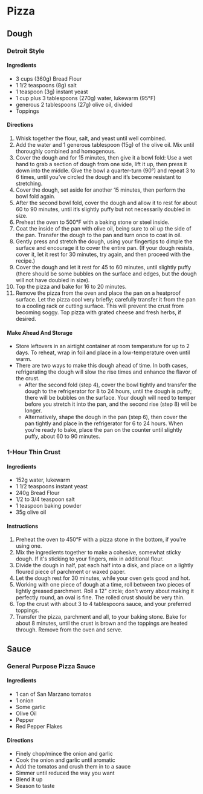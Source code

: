 # Pizza

## Dough

### Detroit Style

#### Ingredients

* 3 cups (360g) Bread Flour
* 1 1/2 teaspoons (8g) salt
* 1 teaspoon (3g) instant yeast
* 1 cup plus 3 tablespoons (270g) water, lukewarm (95°F)
* generous 2 tablespoons (27g) olive oil, divided
* Toppings

#### Directions

1. Whisk together the flour, salt, and yeast until well combined. 
1. Add the water and 1 generous tablespoon (15g) of the olive oil. Mix until thoroughly combined and homogenous.
1. Cover the dough and for 15 minutes, then give it a bowl fold: Use a wet hand to grab a section of dough from one side, lift it up, then press it down into the middle. Give the bowl a quarter-turn (90°) and repeat 3 to 6 times, until you’ve circled the dough and it’s become resistant to stretching. 
1. Cover the dough, set aside for another 15 minutes, then perform the bowl fold again. 
1. After the second bowl fold, cover the dough and allow it to rest for about 60 to 90 minutes, until it’s slightly puffy but not necessarily doubled in size.  
1. Preheat the oven to 500°F with a baking stone or steel inside. 
1. Coat the inside of the pan with olive oil, being sure to oil up the side of the pan. Transfer the dough to the pan and turn once to coat in oil. 
1. Gently press and stretch the dough, using your fingertips to dimple the surface and encourage it to cover the entire pan. (If your dough resists, cover it, let it rest for 30 minutes, try again, and then proceed with the recipe.)  
1. Cover the dough and let it rest for 45 to 60 minutes, until slightly puffy (there should be some bubbles on the surface and edges, but the dough will not have doubled in size).  
1. Top the pizza and bake for 16 to 20 minutes. 
1. Remove the pizza from the oven and place the pan on a heatproof surface. Let the pizza cool very briefly; carefully transfer it from the pan to a cooling rack or cutting surface. This will prevent the crust from becoming soggy. Top pizza with grated cheese and fresh herbs, if desired. 

#### Make Ahead And Storage

* Store leftovers in an airtight container at room temperature for up to 2 days. To reheat, wrap in foil and place in a low-temperature oven until warm.
* There are two ways to make this dough ahead of time. In both cases, refrigerating the dough will slow the rise times and enhance the flavor of the crust. 
  * After the second fold (step 4), cover the bowl tightly and transfer the dough to the refrigerator for 8 to 24 hours, until the dough is puffy; there will be bubbles on the surface. Your dough will need to temper before you stretch it into the pan, and the second rise (step 8) will be longer. 
  * Alternatively, shape the dough in the pan (step 6), then cover the pan tightly and place in the refrigerator for 6 to 24 hours. When you’re ready to bake, place the pan on the counter until slightly puffy, about 60 to 90 minutes. 

### 1-Hour Thin Crust

#### Ingredients

* 152g water, lukewarm
* 1 1/2 teaspoons instant yeast
* 240g Bread Flour
* 1/2 to 3/4 teaspoon salt
* 1 teaspoon baking powder
* 35g olive oil

#### Instructions

1. Preheat the oven to 450°F with a pizza stone in the bottom, if you're using one.
1. Mix the ingredients together to make a cohesive, somewhat sticky dough. If it's sticking to your fingers, mix in additional flour.
1. Divide the dough in half, pat each half into a disk, and place on a lightly floured piece of parchment or waxed paper. 
1. Let the dough rest for 30 minutes, while your oven gets good and hot.
1. Working with one piece of dough at a time, roll between two pieces of lightly greased parchment. Roll a 12" circle; don't worry about making it perfectly round, an oval is fine. The rolled crust should be very thin.
1. Top the crust with about 3 to 4 tablespoons sauce, and your preferred toppings.
1. Transfer the pizza, parchment and all, to your baking stone. Bake for about 8 minutes, until the crust is brown and the toppings are heated through. Remove from the oven and serve.

## Sauce

### General Purpose Pizza Sauce

#### Ingredients

* 1 can of San Marzano tomatos
* 1 onion
* Some garlic
* Olive Oil
* Pepper
* Red Pepper Flakes

#### Directions

* Finely chop/mince the onion and garlic
* Cook the onion and garlic until aromatic
* Add the tomatos and crush them in to a sauce
* Simmer until reduced the way you want
* Blend it up
* Season to taste
